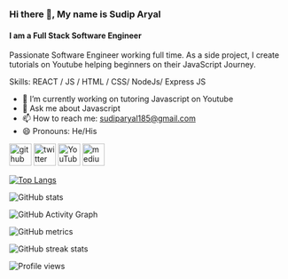 ### Hi there 👋, My name is Sudip Aryal
#### I am a Full Stack Software Engineer
Passionate Software Engineer working full time. As a side project, I create tutorials on Youtube helping beginners on their JavaScript Journey.  

Skills:  REACT / JS / HTML / CSS/ NodeJs/ Express JS

- 🔭 I’m currently working on tutoring Javascript on Youtube 
- 💬 Ask me about Javascript 
- 📫 How to reach me: sudiparyal185@gmail.com 
- 😄 Pronouns: He/His 


[<img src='https://cdn.jsdelivr.net/npm/simple-icons@3.0.1/icons/github.svg' alt='github' height='40'>](https://github.com/sudiparyal185)  [<img src='https://cdn.jsdelivr.net/npm/simple-icons@3.0.1/icons/twitter.svg' alt='twitter' height='40'>](https://twitter.com/Sudip2052)  [<img src='https://cdn.jsdelivr.net/npm/simple-icons@3.0.1/icons/youtube.svg' alt='YouTube' height='40'>](https://www.youtube.com/channel/UCv5J6PPrR25tW0ixps5dbeg)  [<img src='https://cdn.jsdelivr.net/npm/simple-icons@3.0.1/icons/medium.svg' alt='medium' height='40'>](https://medium.com/@sudiparyal185)  


[![Top Langs](https://github-readme-stats.vercel.app/api/top-langs/?username=sudiparyal185)](https://github.com/anuraghazra/github-readme-stats)

![GitHub stats](https://github-readme-stats.vercel.app/api?username=sudiparyal185&show_icons=true&count_private=true)  

![GitHub Activity Graph](https://activity-graph.herokuapp.com/graph?username=sudiparyal185)  

![GitHub metrics](https://metrics.lecoq.io/sudiparyal185)  

![GitHub streak stats](https://github-readme-streak-stats.herokuapp.com/?user=sudiparyal185)  

![Profile views](https://gpvc.arturio.dev/sudiparyal185)  
